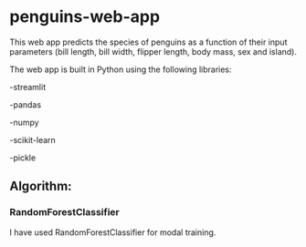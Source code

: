 # penguins-web-app

This web app predicts the species of penguins as a function of their input parameters (bill length, bill width, flipper length, body mass, sex and island).

The web app is built in Python using the following libraries:

 -streamlit
 
 -pandas
 
 -numpy
 
 -scikit-learn
 
 -pickle

## Algorithm:

### RandomForestClassifier
I have used RandomForestClassifier for modal training.
